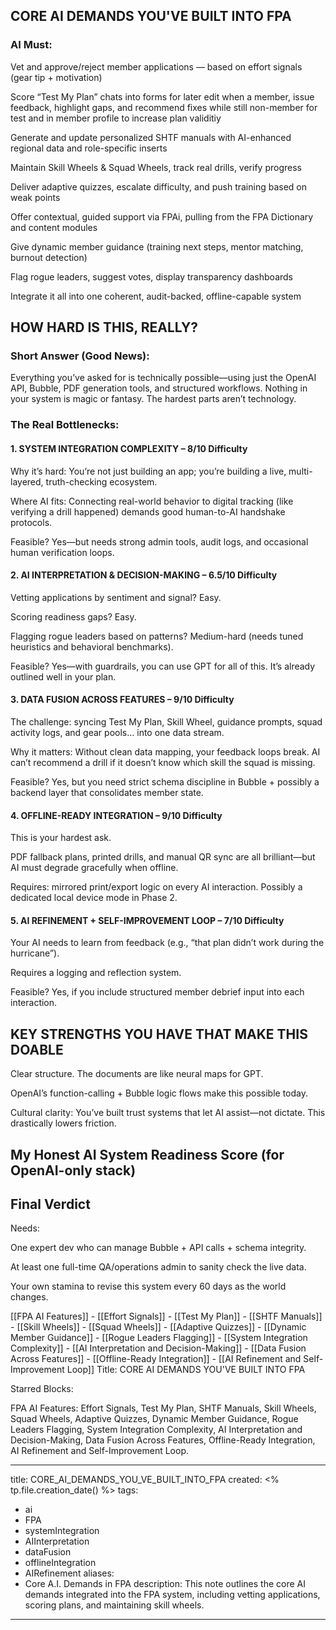 ## CORE AI DEMANDS YOU'VE BUILT INTO FPA

### AI Must:

Vet and approve/reject member applications — based on effort signals (gear tip + motivation)

Score “Test My Plan” chats into forms for later edit when a member, issue feedback, highlight gaps, and recommend fixes while still non-member for test and in member profile to increase plan validitiy

Generate and update personalized SHTF manuals with AI-enhanced regional data and role-specific inserts

Maintain Skill Wheels & Squad Wheels, track real drills, verify progress

Deliver adaptive quizzes, escalate difficulty, and push training based on weak points

Offer contextual, guided support via FPAi, pulling from the FPA Dictionary and content modules

Give dynamic member guidance (training next steps, mentor matching, burnout detection)

Flag rogue leaders, suggest votes, display transparency dashboards

Integrate it all into one coherent, audit-backed, offline-capable system


## HOW HARD IS THIS, REALLY?

### Short Answer (Good News):

Everything you’ve asked for is technically possible—using just the OpenAI API, Bubble, PDF generation tools, and structured workflows. Nothing in your system is magic or fantasy. The hardest parts aren’t technology.

### The Real Bottlenecks:

#### 1. SYSTEM INTEGRATION COMPLEXITY – 8/10 Difficulty

Why it’s hard: You’re not just building an app; you’re building a live, multi-layered, truth-checking ecosystem.

Where AI fits: Connecting real-world behavior to digital tracking (like verifying a drill happened) demands good human-to-AI handshake protocols.

Feasible? Yes—but needs strong admin tools, audit logs, and occasional human verification loops.

#### 2. AI INTERPRETATION & DECISION-MAKING – 6.5/10 Difficulty

Vetting applications by sentiment and signal? Easy.

Scoring readiness gaps? Easy.

Flagging rogue leaders based on patterns? Medium-hard (needs tuned heuristics and behavioral benchmarks).

Feasible? Yes—with guardrails, you can use GPT for all of this. It’s already outlined well in your plan.

#### 3. DATA FUSION ACROSS FEATURES – 9/10 Difficulty

The challenge: syncing Test My Plan, Skill Wheel, guidance prompts, squad activity logs, and gear pools… into one data stream.

Why it matters: Without clean data mapping, your feedback loops break. AI can’t recommend a drill if it doesn’t know which skill the squad is missing.

Feasible? Yes, but you need strict schema discipline in Bubble + possibly a backend layer that consolidates member state.

#### 4. OFFLINE-READY INTEGRATION – 9/10 Difficulty

This is your hardest ask.

PDF fallback plans, printed drills, and manual QR sync are all brilliant—but AI must degrade gracefully when offline.

Requires: mirrored print/export logic on every AI interaction. Possibly a dedicated local device mode in Phase 2.

#### 5. AI REFINEMENT + SELF-IMPROVEMENT LOOP – 7/10 Difficulty

Your AI needs to learn from feedback (e.g., “that plan didn’t work during the hurricane”).

Requires a logging and reflection system.

Feasible? Yes, if you include structured member debrief input into each interaction.


## KEY STRENGTHS YOU HAVE THAT MAKE THIS DOABLE

Clear structure. The documents are like neural maps for GPT.

OpenAI’s function-calling + Bubble logic flows make this possible today.

Cultural clarity: You’ve built trust systems that let AI assist—not dictate. This drastically lowers friction.


## My Honest AI System Readiness Score (for OpenAI-only stack)


## Final Verdict

Needs:

One expert dev who can manage Bubble + API calls + schema integrity.

At least one full-time QA/operations admin to sanity check the live data.

Your own stamina to revise this system every 60 days as the world changes.




[[FPA AI Features]] - [[Effort Signals]] - [[Test My Plan]] - [[SHTF Manuals]] - [[Skill Wheels]] - [[Squad Wheels]] - [[Adaptive Quizzes]] - [[Dynamic Member Guidance]] - [[Rogue Leaders Flagging]] - [[System Integration Complexity]] - [[AI Interpretation and Decision-Making]] - [[Data Fusion Across Features]] - [[Offline-Ready Integration]] - [[AI Refinement and Self-Improvement Loop]]
 Title: CORE AI DEMANDS YOU'VE BUILT INTO FPA

Starred Blocks:

FPA AI Features: Effort Signals, Test My Plan, SHTF Manuals, Skill Wheels, Squad Wheels, Adaptive Quizzes, Dynamic Member Guidance, Rogue Leaders Flagging, System Integration Complexity, AI Interpretation and Decision-Making, Data Fusion Across Features, Offline-Ready Integration, AI Refinement and Self-Improvement Loop.

---
title: CORE_AI_DEMANDS_YOU_VE_BUILT_INTO_FPA
created: <% tp.file.creation_date() %>
tags:
  - ai
  - FPA
  - systemIntegration
  - AIInterpretation
  - dataFusion
  - offlineIntegration
  - AIRefinement
aliases:
  - Core A.I. Demands in FPA
description: This note outlines the core AI demands integrated into the FPA system, including vetting applications, scoring plans, and maintaining skill wheels.
---